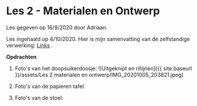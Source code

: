 # Les 2 - Materialen en Ontwerp

Les gegeven op 16/9/2020 door Adriaan.

Les ingehaald op 4/10/2020. Hier is mijn samenvatting van de zelfstandige verwerking: [Links](https://docs.google.com/document/d/1fGNFKHWoolDS7JN9mawGO9yZTmKjgTGbdHXSkLXqLko/edit) . 


**Opdrachten**


1. Foto's van het doopsuikerdoosje:
![Uitgeknipt en rillijnen]({{ site.baseurl }}/assets/Les 2 materialen en ontwerp/IMG_20201005_203821.jpeg)

2. Foto's van de papieren tafel:

3. Foto's van de stoel:

